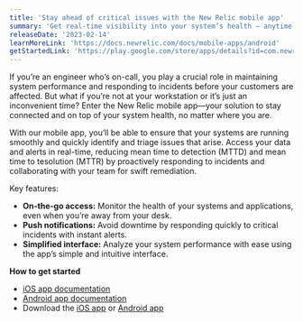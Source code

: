 ```yaml
---
title: 'Stay ahead of critical issues with the New Relic mobile app'
summary: 'Get real-time visibility into your system’s health – anytime, anywhere.'
releaseDate: '2023-02-14'
learnMoreLink: 'https://docs.newrelic.com/docs/mobile-apps/android' 
getStartedLink: 'https://play.google.com/store/apps/details?id=com.newrelic.rpm&hl=en_US&gl=US'
---
```


If you’re an engineer who’s on-call, you play a crucial role in maintaining system performance and responding to incidents before your customers are affected. But what if you’re not at your workstation or it’s just an inconvenient time? Enter the New Relic mobile app—your solution to stay connected and on top of your system health, no matter where you are.

With our mobile app, you’ll be able to ensure that your systems are running smoothly and quickly identify and triage issues that arise. Access your data and alerts in real-time, reducing mean time to detection (MTTD) and mean time to tesolution (MTTR) by proactively responding to incidents and collaborating with your team for swift remediation.

Key features:
* **On-the-go access:** Monitor the health of your systems and applications, even when you’re away from your desk.
* **Push notifications:** Avoid downtime by responding quickly to critical incidents with instant alerts.
* **Simplified interface:** Analyze your system performance with ease using the app’s simple and intuitive interface.  

**How to get started** 
* [iOS app documentation](https://docs.newrelic.com/docs/mobile-apps/ios/) 
* [Android app documentation](https://docs.newrelic.com/docs/mobile-apps/android/) 
* Download the [iOS app](https://apps.apple.com/us/app/new-relic/id594038638) or [Android app](https://play.google.com/store/apps/details?id=com.newrelic.rpm&hl=en_US&gl=US)
